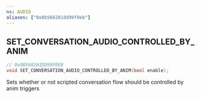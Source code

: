 ```yaml
---
ns: AUDIO
aliases: ["0x0b568201dd99f0eb"]
---
```

## SET_CONVERSATION_AUDIO_CONTROLLED_BY_ANIM

```c
// 0x0B568201DD99F0EB
void SET_CONVERSATION_AUDIO_CONTROLLED_BY_ANIM(bool enable);
```

Sets whether or not scripted conversation flow should be controlled by anim triggers

